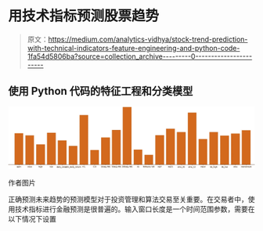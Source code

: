 # 用技术指标预测股票趋势

> 原文：<https://medium.com/analytics-vidhya/stock-trend-prediction-with-technical-indicators-feature-engineering-and-python-code-1fa54d5806ba?source=collection_archive---------0----------------------->

## 使用 Python 代码的特征工程和分类模型

![](img/bc478da3a5ef190b128767934e5c15ea.png)

作者图片

正确预测未来趋势的预测模型对于投资管理和算法交易至关重要。在交易者中，使用技术指标进行金融预测是很普遍的。输入窗口长度是一个时间范围参数，需要在以下情况下设置